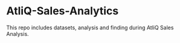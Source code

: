 # AtliQ-Sales-Analytics
This repo includes datasets, analysis and finding during AtliQ Sales Analysis.
